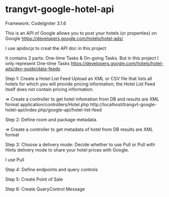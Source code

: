 # trangvt-google-hotel-api

Framework: CodeIgniter 3.1.6

This is an API of Google allows you to post your hotels (or properties) on Google
https://developers.google.com/hotels/hotel-ads/

I use apidocjs to creat the API doc in this project

It contains 2 parts: One-time Tasks & On-going Tasks.
But in this project I only represent One-time Tasks
https://developers.google.com/hotels/hotel-ads/dev-guide/data-feeds

Step 1: Create a Hotel List Feed
Upload an XML or CSV file that lists all hotels for which you will provide pricing information;
the Hotel List Feed itself does not contain pricing information.

=> Create a controller to get hotel infomation from DB and results are XML format
application/controllers/Hotel.php
http://localhost/trangvt-google-hotel-api/index.php/google-api/hotel-list-feed

Step 2: Define room and package metadata.

=> Create a controller to get metadata of hotel from DB results are XML format

Step 3: Choose a delivery mode: Decide whether to use Pull or Pull with Hints delivery mode to share your hotel prices with Google.

I use Pull

Step 4: Define endpoints and query controls

Step 5: Create Point of Sale

Step 6: Create QueryControl Message
